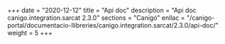 +++
date        = "2020-12-12"
title       = "Api doc"
description = "Api doc canigo.integration.sarcat 2.3.0"
sections    = "Canigó"
enllac		= "/canigo-portal/documentacio-llibreries/canigo.integration.sarcat/2.3.0/api-doc/"
weight		= 5
+++
